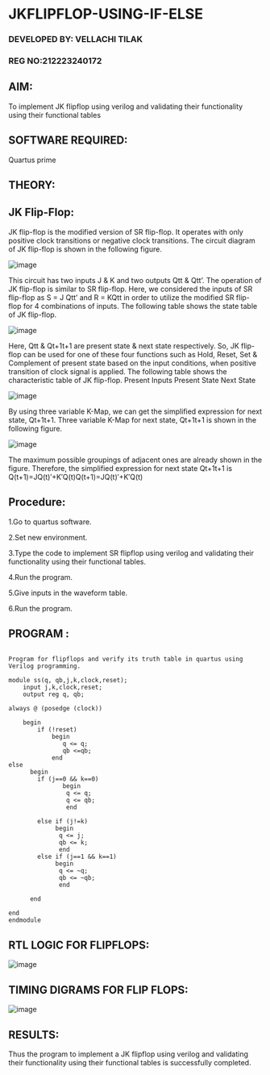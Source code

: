 # JKFLIPFLOP-USING-IF-ELSE
### DEVELOPED BY: VELLACHI TILAK
### REG NO:212223240172

## AIM:

To implement  JK flipflop using verilog and validating their functionality using their functional tables

## SOFTWARE REQUIRED:

Quartus prime

## THEORY:

## JK Flip-Flop:

JK flip-flop is the modified version of SR flip-flop. It operates with only positive clock transitions or negative clock transitions. The circuit diagram of JK flip-flop is shown in the following figure.

![image](https://github.com/naavaneetha/JKFLIPFLOP-USING-IF-ELSE/assets/154305477/a649c30b-232b-4558-b188-fd6c09845180)


This circuit has two inputs J & K and two outputs Qtt & Qtt’. The operation of JK flip-flop is similar to SR flip-flop. Here, we considered the inputs of SR flip-flop as S = J Qtt’ and R = KQtt in order to utilize the modified SR flip-flop for 4 combinations of inputs. The following table shows the state table of JK flip-flop.

![image](https://github.com/naavaneetha/JKFLIPFLOP-USING-IF-ELSE/assets/154305477/c4360742-e8a8-4937-b089-c46c0433f9a3)

 
Here, Qtt & Qt+1t+1 are present state & next state respectively. So, JK flip-flop can be used for one of these four functions such as Hold, Reset, Set & Complement of present state based on the input conditions, when positive transition of clock signal is applied. The following table shows the characteristic table of JK flip-flop. Present Inputs Present State Next State
 
![image](https://github.com/naavaneetha/JKFLIPFLOP-USING-IF-ELSE/assets/154305477/6c275261-a6d5-4c37-a3a7-1e88ca11c4cd)

By using three variable K-Map, we can get the simplified expression for next state, Qt+1t+1. Three variable K-Map for next state, Qt+1t+1 is shown in the following figure.
 
![image](https://github.com/naavaneetha/JKFLIPFLOP-USING-IF-ELSE/assets/154305477/5174f41b-0ce0-4329-a372-6d1943ea6673)

The maximum possible groupings of adjacent ones are already shown in the figure. Therefore, the simplified expression for next state Qt+1t+1 is Q(t+1)=JQ(t)′+K′Q(t)Q(t+1)=JQ(t)′+K′Q(t)

## Procedure:

1.Go to quartus software.

2.Set new environment.

3.Type the code to implement SR flipflop using verilog and validating their functionality using their functional tables.

4.Run the program.

5.Give inputs in the waveform table.

6.Run the program.


## PROGRAM :
```

Program for flipflops and verify its truth table in quartus using Verilog programming. 

module ss(q, qb,j,k,clock,reset);
    input j,k,clock,reset;
    output reg q, qb;
	 
always @ (posedge (clock))

    begin 
        if (!reset)
            begin
               q <= q;
               qb <=qb;
            end
else 
      begin
        if (j==0 && k==0)
		       begin
			    q <= q;
			    q <= qb;
			    end	 
        
        else if (j!=k)
             begin
	          q <= j;
	          qb <= k;
	          end
        else if (j==1 && k==1)
             begin
	          q <= ~q;
	          qb <= ~qb;
	          end
	  
      end
 
end           
endmodule

```

## RTL LOGIC FOR FLIPFLOPS:
![image](https://github.com/user-attachments/assets/294f0548-7a01-480c-a48f-7e10dd655ebd)



## TIMING DIGRAMS FOR FLIP FLOPS:
![image](https://github.com/user-attachments/assets/df4021e9-8cec-4705-9621-5f186a494be2)




## RESULTS:
Thus the program to implement a JK flipflop using verilog and validating their functionality using their functional tables is successfully completed.

